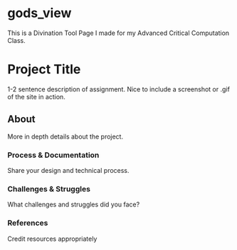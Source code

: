 # gods_view

This is a Divination Tool Page I made for my Advanced Critical Computation Class.
 
# Project Title
1-2 sentence description of assignment. Nice to include a screenshot or .gif of the site in action.
 ## About
More in depth details about the project.
 ### Process & Documentation
Share your design and technical process.
### Challenges & Struggles
What challenges and struggles did you face?
### References
Credit resources appropriately 
